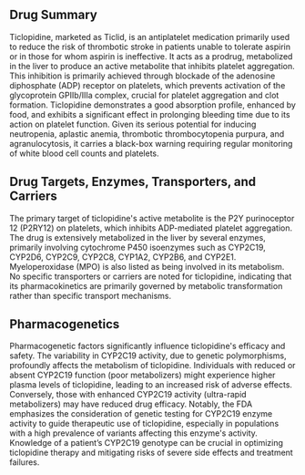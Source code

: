## Drug Summary
Ticlopidine, marketed as Ticlid, is an antiplatelet medication primarily used to reduce the risk of thrombotic stroke in patients unable to tolerate aspirin or in those for whom aspirin is ineffective. It acts as a prodrug, metabolized in the liver to produce an active metabolite that inhibits platelet aggregation. This inhibition is primarily achieved through blockade of the adenosine diphosphate (ADP) receptor on platelets, which prevents activation of the glycoprotein GPIIb/IIIa complex, crucial for platelet aggregation and clot formation. Ticlopidine demonstrates a good absorption profile, enhanced by food, and exhibits a significant effect in prolonging bleeding time due to its action on platelet function. Given its serious potential for inducing neutropenia, aplastic anemia, thrombotic thrombocytopenia purpura, and agranulocytosis, it carries a black-box warning requiring regular monitoring of white blood cell counts and platelets.

## Drug Targets, Enzymes, Transporters, and Carriers
The primary target of ticlopidine's active metabolite is the P2Y purinoceptor 12 (P2RY12) on platelets, which inhibits ADP-mediated platelet aggregation. The drug is extensively metabolized in the liver by several enzymes, primarily involving cytochrome P450 isoenzymes such as CYP2C19, CYP2D6, CYP2C9, CYP2C8, CYP1A2, CYP2B6, and CYP2E1. Myeloperoxidase (MPO) is also listed as being involved in its metabolism. No specific transporters or carriers are noted for ticlopidine, indicating that its pharmacokinetics are primarily governed by metabolic transformation rather than specific transport mechanisms.

## Pharmacogenetics
Pharmacogenetic factors significantly influence ticlopidine's efficacy and safety. The variability in CYP2C19 activity, due to genetic polymorphisms, profoundly affects the metabolism of ticlopidine. Individuals with reduced or absent CYP2C19 function (poor metabolizers) might experience higher plasma levels of ticlopidine, leading to an increased risk of adverse effects. Conversely, those with enhanced CYP2C19 activity (ultra-rapid metabolizers) may have reduced drug efficacy. Notably, the FDA emphasizes the consideration of genetic testing for CYP2C19 enzyme activity to guide therapeutic use of ticlopidine, especially in populations with a high prevalence of variants affecting this enzyme's activity. Knowledge of a patient’s CYP2C19 genotype can be crucial in optimizing ticlopidine therapy and mitigating risks of severe side effects and treatment failures.